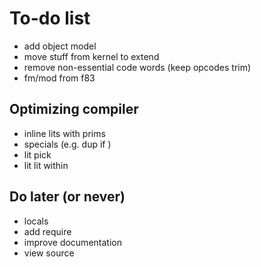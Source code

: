 # To-do list

* add object model
* move stuff from kernel to extend
* remove non-essential code words (keep opcodes trim)
* fm/mod from f83

## Optimizing compiler

* inline lits with prims
* specials (e.g. dup if )
* lit pick
* lit lit within

## Do later (or never)

* locals
* add require
* improve documentation
* view source

